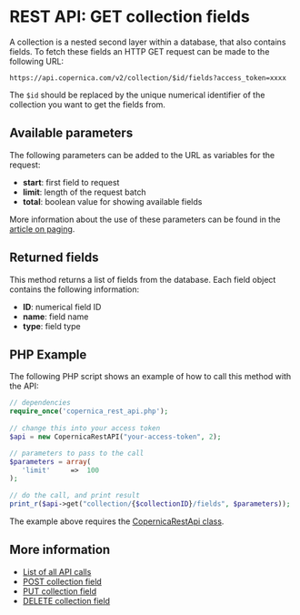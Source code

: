 # REST API: GET collection fields

A collection is a nested second layer within a database, that also contains
fields. To fetch these fields an HTTP GET request can be made to the following
URL:

`https://api.copernica.com/v2/collection/$id/fields?access_token=xxxx`

The `$id` should be replaced by the unique numerical identifier of the collection
you want to get the fields from.

## Available parameters

The following parameters can be added to the URL as variables for the request:

* **start**: first field to request
* **limit**: length of the request batch
* **total**: boolean value for showing available fields

More information about the use of these parameters can be found in the 
[article on paging](rest-paging).

## Returned fields

This method returns a list of fields from the database. Each field object
contains the following information:

* **ID**: numerical field ID
* **name**: field name
* **type**: field type

## PHP Example

The following PHP script shows an example of how to call this method
with the API:

```php
// dependencies
require_once('copernica_rest_api.php');
    
// change this into your access token
$api = new CopernicaRestAPI("your-access-token", 2);

// parameters to pass to the call
$parameters = array(
   'limit'     =>  100
);
    
// do the call, and print result
print_r($api->get("collection/{$collectionID}/fields", $parameters));
```

The example above requires the [CopernicaRestApi class](rest-php).

## More information

* [List of all API calls](rest-api)
* [POST collection field](rest-post-collection-fields)
* [PUT collection field](rest-put-collection-field)
* [DELETE collection field](rest-delete-collection-field)
